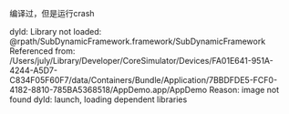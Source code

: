 编译过，但是运行crash
 
dyld: Library not loaded: @rpath/SubDynamicFramework.framework/SubDynamicFramework
  Referenced from: /Users/july/Library/Developer/CoreSimulator/Devices/FA01E641-951A-4244-A5D7-C834F05F60F7/data/Containers/Bundle/Application/7BBDFDE5-FCF0-4182-8810-785BA5368518/AppDemo.app/AppDemo
  Reason: image not found
dyld: launch, loading dependent libraries
